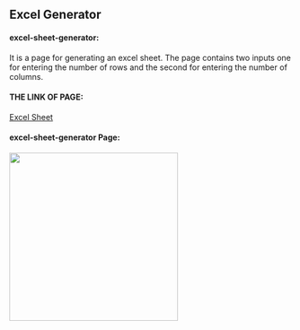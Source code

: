 ## Excel Generator


#### excel-sheet-generator:
It is a page for generating an excel sheet. The page contains two inputs one for entering the number of rows and the second for entering the number of columns.



  #### THE LINK OF PAGE:
[Excel Sheet](https://naeemabsharat.github.io/excel-generator/)


#### excel-sheet-generator Page:

<img src="https://github.com/NaeemaBsharat/excel-generator/assets/122006025/35805567-b1c8-4356-9463-faefd82dde2e" width="300">
